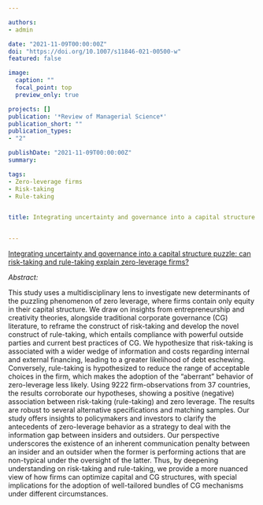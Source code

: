 ```yaml
---

authors:
- admin

date: "2021-11-09T00:00:00Z"
doi: "https://doi.org/10.1007/s11846-021-00500-w"
featured: false

image: 
  caption: ""
  focal_point: top
  preview_only: true

projects: []
publication: '*Review of Managerial Science*'
publication_short: ""
publication_types:
- "2"

publishDate: "2021-11-09T00:00:00Z"
summary: 

tags:
- Zero-leverage firms
- Risk-taking
- Rule-taking


title: Integrating uncertainty and governance into a capital structure puzzle: can risk-taking and rule-taking explain zero-leverage firms?


---
```


<script type="text/javascript" src="//cdn.plu.mx/widget-popup.js"></script>

<a href="https://plu.mx/plum/a/?doi=10.1007/s11846-021-00500-w" data-popup="right" data-size="large" class="plumx-plum-print-popup" data-site="plum" data-hide-when-empty="true">Integrating uncertainty and governance into a capital structure puzzle: can risk-taking and rule-taking explain zero-leverage firms?</a>


*Abstract:*

This study uses a multidisciplinary lens to investigate new determinants of the puzzling phenomenon of zero leverage, where firms contain only equity in their capital structure. We draw on insights from entrepreneurship and creativity theories, alongside traditional corporate governance (CG) literature, to reframe the construct of risk-taking and develop the novel construct of rule-taking, which entails compliance with powerful outside parties and current best practices of CG. We hypothesize that risk-taking is associated with a wider wedge of information and costs regarding internal and external financing, leading to a greater likelihood of debt eschewing. Conversely, rule-taking is hypothesized to reduce the range of acceptable choices in the firm, which makes the adoption of the “aberrant” behavior of zero-leverage less likely. Using 9222 firm-observations from 37 countries, the results corroborate our hypotheses, showing a positive (negative) association between risk-taking (rule-taking) and zero leverage. The results are robust to several alternative specifications and matching samples. Our study offers insights to policymakers and investors to clarify the antecedents of zero-leverage behavior as a strategy to deal with the information gap between insiders and outsiders. Our perspective underscores the existence of an inherent communication penalty between an insider and an outsider when the former is performing actions that are non-typical under the oversight of the latter. Thus, by deepening understanding on risk-taking and rule-taking, we provide a more nuanced view of how firms can optimize capital and CG structures, with special implications for the adoption of well-tailored bundles of CG mechanisms under different circumstances.

